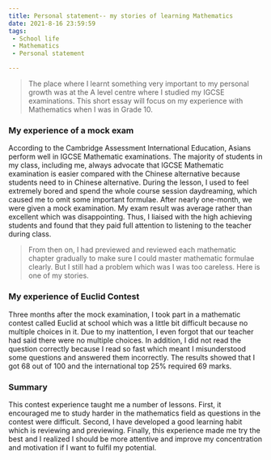 ```yaml
---
title: Personal statement-- my stories of learning Mathematics
date: 2021-8-16 23:59:59
tags:
 - School life
 - Mathematics
 - Personal statement

---
```



> The place where I learnt something very important to my personal growth was at the A level centre where I studied my IGCSE examinations. This short essay will focus on my experience with Mathematics when I was in Grade 10. 

### My experience of a mock exam

According to the Cambridge Assessment International Education, Asians perform well in IGCSE Mathematic examinations. The majority of students in my class, including me, always advocate that IGCSE Mathematic examination is easier compared with the Chinese alternative because students need to in Chinese alternative. During the lesson, I used to feel extremely bored and spend the whole course session daydreaming, which caused me to omit some important formulae. After nearly one-month, we were given a mock examination. My exam result was average rather than excellent which was disappointing. Thus, I liaised with the high achieving students and found that they paid full attention to listening to the teacher during class. 

> From then on, I had previewed and reviewed each mathematic chapter gradually to make sure I could master mathematic formulae clearly. But I still had a problem which was I was too careless. Here is one of my stories.

### My experience of Euclid Contest

Three months after the mock examination, I took part in a mathematic contest called Euclid at school which was a little bit difficult because no multiple choices in it. Due to my inattention, I even forgot that our teacher had said there were no multiple choices. In addition, I did not read the question correctly because I read so fast which meant I misunderstood some questions and answered them incorrectly. The results showed that I got 68 out of 100 and the international top 25% required 69 marks.

### Summary

This contest experience taught me a number of lessons. First, it encouraged me to study harder in the mathematics field as questions in the contest were difficult. Second, I have developed a good learning habit which is reviewing and previewing. Finally, this experience made me try the best and I realized I should be more attentive and improve my concentration and motivation if I want to fulfil my potential.
